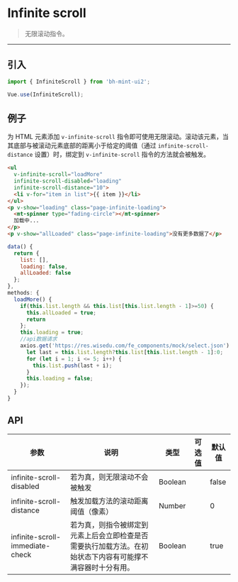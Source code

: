 # Infinite scroll

> 无限滚动指令。

-------------

## 引入

```javascript
import { InfiniteScroll } from 'bh-mint-ui2';

Vue.use(InfiniteScroll);
```

## 例子

为 HTML 元素添加 `v-infinite-scroll` 指令即可使用无限滚动。滚动该元素，当其底部与被滚动元素底部的距离小于给定的阈值（通过 `infinite-scroll-distance` 设置）时，绑定到 `v-infinite-scroll` 指令的方法就会被触发。

```html
<ul
  v-infinite-scroll="loadMore"
  infinite-scroll-disabled="loading"
  infinite-scroll-distance="10">
  <li v-for="item in list">{{ item }}</li>
</ul>
<p v-show="loading" class="page-infinite-loading">
  <mt-spinner type="fading-circle"></mt-spinner>
  加载中...
</p>
<p v-show="allLoaded" class="page-infinite-loading">没有更多数据了</p>
```

```javascript
data() {
  return {
    list: [],
    loading: false,
    allLoaded: false
  };
},
methods: {
  loadMore() {
    if(this.list.length && this.list[this.list.length - 1]>=50) {
      this.allLoaded = true;
      return
    };
    this.loading = true;
    //api数据请求
    axios.get('https://res.wisedu.com/fe_components/mock/select.json').then(resp => {
      let last = this.list.length?this.list[this.list.length - 1]:0;
      for (let i = 1; i <= 5; i++) {
        this.list.push(last + i);
      }
      this.loading = false;
    });
  }
}
```

## API
| 参数 | 说明 | 类型 | 可选值 | 默认值 |
|------|-------|---------|-------|--------|
| infinite-scroll-disabled | 若为真，则无限滚动不会被触发 | Boolean | | false |
| infinite-scroll-distance | 触发加载方法的滚动距离阈值（像素） | Number | | 0 |
| infinite-scroll-immediate-check | 若为真，则指令被绑定到元素上后会立即检查是否需要执行加载方法。在初始状态下内容有可能撑不满容器时十分有用。 | Boolean | | true |
